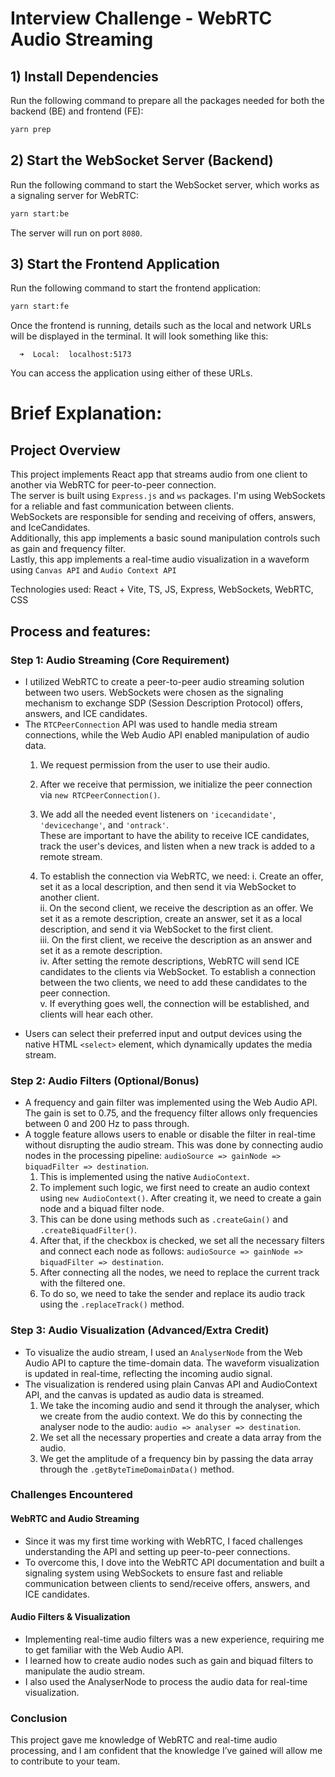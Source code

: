 # Interview Challenge - WebRTC Audio Streaming

## 1) Install Dependencies
Run the following command to prepare all the packages needed for both the backend (BE) and frontend (FE):

```bash
yarn prep
```

## 2) Start the WebSocket Server (Backend)
Run the following command to start the WebSocket server, which works as a signaling server for WebRTC:

```bash
yarn start:be
```

The server will run on port `8080`.

## 3) Start the Frontend Application
Run the following command to start the frontend application:

```bash
yarn start:fe
```

Once the frontend is running, details such as the local and network URLs will be displayed in the terminal. It will look something like this:

```
  ➜  Local:  localhost:5173
```

You can access the application using either of these URLs.

# Brief Explanation:

## Project Overview
This project implements React app that streams audio from one client to another via WebRTC for peer-to-peer connection.  
The server is built using `Express.js` and `ws` packages. I'm using WebSockets for a reliable and fast communication between clients.  
WebSockets are responsible for sending and receiving of offers, answers, and IceCandidates.  
Additionally, this app implements a basic sound manipulation controls such as gain and frequency filter.  
Lastly, this app implements a real-time audio visualization in a waveform using `Canvas API` and `Audio Context API`  

Technologies used: React + Vite, TS, JS, Express, WebSockets, WebRTC, CSS

## Process and features:

### Step 1: Audio Streaming (Core Requirement)
- I utilized WebRTC to create a peer-to-peer audio streaming solution between two users. WebSockets were chosen as the signaling mechanism to exchange SDP (Session Description Protocol) offers, answers, and ICE candidates.
- The `RTCPeerConnection` API was used to handle media stream connections, while the Web Audio API enabled manipulation of audio data.
  1) We request permission from the user to use their audio.

  2) After we receive that permission, we initialize the peer connection via `new RTCPeerConnection()`.

  3) We add all the needed event listeners on `'icecandidate'`, `'devicechange'`, and `'ontrack'`.  
    These are important to have the ability to receive ICE candidates, track the user's devices, and listen when a new track is added to a remote stream.

  4) To establish the connection via WebRTC, we need:
     i. Create an offer, set it as a local description, and then send it via WebSocket to another client.  
     ii. On the second client, we receive the description as an offer. We set it as a remote description, create an answer, set it as a local description, and send it via WebSocket to the first client.  
     iii. On the first client, we receive the description as an answer and set it as a remote description.  
     iv. After setting the remote descriptions, WebRTC will send ICE candidates to the clients via WebSocket. To establish a connection between the two clients, we need to add these candidates to the peer connection.  
     v. If everything goes well, the connection will be established, and clients will hear each other.
- Users can select their preferred input and output devices using the native HTML `<select>` element, which dynamically updates the media stream.


### Step 2: Audio Filters (Optional/Bonus)
- A frequency and gain filter was implemented using the Web Audio API. The gain is set to 0.75, and the frequency filter allows only frequencies between 0 and 200 Hz to pass through.
- A toggle feature allows users to enable or disable the filter in real-time without disrupting the audio stream. This was done by connecting audio nodes in the processing pipeline: `audioSource => gainNode => biquadFilter => destination`.
  1) This is implemented using the native `AudioContext`.  
  2) To implement such logic, we first need to create an audio context using `new AudioContext()`. After creating it, we need to create a gain node and a biquad filter node.  
  3) This can be done using methods such as `.createGain()` and `.createBiquadFilter()`.  
  4) After that, if the checkbox is checked, we set all the necessary filters and connect each node as follows: `audioSource => gainNode => biquadFilter => destination`.  
  5) After connecting all the nodes, we need to replace the current track with the filtered one.  
  6) To do so, we need to take the sender and replace its audio track using the `.replaceTrack()` method.


### Step 3: Audio Visualization (Advanced/Extra Credit)
- To visualize the audio stream, I used an `AnalyserNode` from the Web Audio API to capture the time-domain data. The waveform visualization is updated in real-time, reflecting the incoming audio signal.
- The visualization is rendered using plain Canvas API and AudioContext API, and the canvas is updated as audio data is streamed.
  1) We take the incoming audio and send it through the analyser, which we create from the audio context. We do this by connecting the analyser node to the audio: `audio => analyser => destination`.  
  2) We set all the necessary properties and create a data array from the audio.  
  3) We get the amplitude of a frequency bin by passing the data array through the `.getByteTimeDomainData()` method.

### Challenges Encountered

#### WebRTC and Audio Streaming
- Since it was my first time working with WebRTC, I faced challenges understanding the API and setting up peer-to-peer connections.
- To overcome this, I dove into the WebRTC API documentation and built a signaling system using WebSockets to ensure fast and reliable communication between clients to send/receive offers, answers, and ICE candidates.

#### Audio Filters & Visualization
- Implementing real-time audio filters was a new experience, requiring me to get familiar with the Web Audio API.
- I learned how to create audio nodes such as gain and biquad filters to manipulate the audio stream.
- I also used the AnalyserNode to process the audio data for real-time visualization.


### Conclusion
This project gave me knowledge of WebRTC and real-time audio processing, and I am confident that the knowledge I’ve gained will allow me to contribute to your team.
